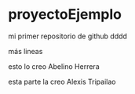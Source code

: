 # proyectoEjemplo
mi primer repositorio de github
dddd

más lineas



esto lo creo Abelino Herrera

esta parte la creo Alexis Tripailao


